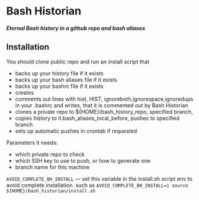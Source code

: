 # Bash Historian
##### Eternal Bash history in a github repo and bash aliases

## Installation

You should clone public repo and run an install script that
* backs up your history file if it exists
* backs up your bash aliases file if it exists
* backs up your bashrc file if it exists
* creates 
* comments out lines with hist, HIST, ignoreboth,ignorespace,ignoredups in your .bashrc and writes, that it is commented out by Bash Historian
* clones a private repo to ${HOME}/bash_history_repo, specified branch, 
* copies history to it.bash_aliases_local_before, pushes to specified branch
* sets up automatic pushes in crontab if requested

Parameters it needs:
* which private repo to check
* which SSH key to use to push, or how to generate one
* branch name for this machine

`AVOID_COMPLETE_BH_INSTALL` — set this variable in the install.sh script env to avoid complete installation.
such as
`AVOID_COMPLETE_BH_INSTALL=1 source ${HOME}/bash_historian/install.sh`







